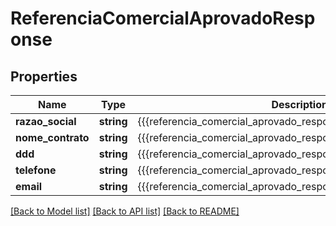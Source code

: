 # ReferenciaComercialAprovadoResponse

## Properties
Name | Type | Description | Notes
------------ | ------------- | ------------- | -------------
**razao_social** | **string** | {{{referencia_comercial_aprovado_response_razao_social_value}}} | [optional] 
**nome_contrato** | **string** | {{{referencia_comercial_aprovado_response_nome_contrato_value}}} | [optional] 
**ddd** | **string** | {{{referencia_comercial_aprovado_response_ddd_value}}} | [optional] 
**telefone** | **string** | {{{referencia_comercial_aprovado_response_telefone_value}}} | [optional] 
**email** | **string** | {{{referencia_comercial_aprovado_response_email_value}}} | [optional] 

[[Back to Model list]](../README.md#documentation-for-models) [[Back to API list]](../README.md#documentation-for-api-endpoints) [[Back to README]](../README.md)



